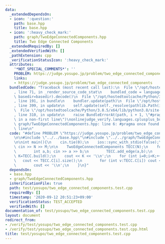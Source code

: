 ```yaml
---
data:
  _extendedDependsOn:
  - icon: ':question:'
    path: base.hpp
    title: base.hpp
  - icon: ':heavy_check_mark:'
    path: graph/TwoEdgeConnectedComponents.hpp
    title: Two Edge Connected Components
  _extendedRequiredBy: []
  _extendedVerifiedWith: []
  _pathExtension: cpp
  _verificationStatusIcon: ':heavy_check_mark:'
  attributes:
    '*NOT_SPECIAL_COMMENTS*': ''
    PROBLEM: https://judge.yosupo.jp/problem/two_edge_connected_components
    links:
    - https://judge.yosupo.jp/problem/two_edge_connected_components
  bundledCode: "Traceback (most recent call last):\n  File \"/opt/hostedtoolcache/Python/3.8.5/x64/lib/python3.8/site-packages/onlinejudge_verify/documentation/build.py\"\
    , line 71, in _render_source_code_stat\n    bundled_code = language.bundle(stat.path,\
    \ basedir=basedir).decode()\n  File \"/opt/hostedtoolcache/Python/3.8.5/x64/lib/python3.8/site-packages/onlinejudge_verify/languages/cplusplus.py\"\
    , line 191, in bundle\n    bundler.update(path)\n  File \"/opt/hostedtoolcache/Python/3.8.5/x64/lib/python3.8/site-packages/onlinejudge_verify/languages/cplusplus_bundle.py\"\
    , line 399, in update\n    self.update(self._resolve(pathlib.Path(included), included_from=path))\n\
    \  File \"/opt/hostedtoolcache/Python/3.8.5/x64/lib/python3.8/site-packages/onlinejudge_verify/languages/cplusplus_bundle.py\"\
    , line 310, in update\n    raise BundleErrorAt(path, i + 1, \"#pragma once found\
    \ in a non-first line\")\nonlinejudge_verify.languages.cplusplus_bundle.BundleErrorAt:\
    \ graph/TwoEdgeConnectedComponents.hpp: line 6: #pragma once found in a non-first\
    \ line\n"
  code: "#define PROBLEM \"https://judge.yosupo.jp/problem/two_edge_connected_components\"\
    \n\n#include \"../../base.hpp\"\n#include \"../../graph/TwoEdgeConnectedComponents.hpp\"\
    \n\nint main(){\n    cin.tie(0);\n    ios::sync_with_stdio(false);\n    int N,M;\
    \ cin >> N >> M;\n\n    TwoEdgeConnectedComponents TECC(N);\n    for (int i=0;i<M;++i){\n\
    \        int a,b; cin >> a >> b;\n        TECC.add_edge(a,b);\n    }\n\n    int\
    \ K=TECC.build();\n    cout << K << '\\n';\n    for (int i=0;i<K;++i){\n     \
    \   cout << TECC.C[i].size();\n        for (int v:TECC.C[i]) cout << ' ' << v;\n\
    \        cout << '\\n';\n    }\n}"
  dependsOn:
  - base.hpp
  - graph/TwoEdgeConnectedComponents.hpp
  isVerificationFile: true
  path: test/yosupo/two_edge_connected_components.test.cpp
  requiredBy: []
  timestamp: '2020-09-12 20:51:23+09:00'
  verificationStatus: TEST_ACCEPTED
  verifiedWith: []
documentation_of: test/yosupo/two_edge_connected_components.test.cpp
layout: document
redirect_from:
- /verify/test/yosupo/two_edge_connected_components.test.cpp
- /verify/test/yosupo/two_edge_connected_components.test.cpp.html
title: test/yosupo/two_edge_connected_components.test.cpp
---
```


